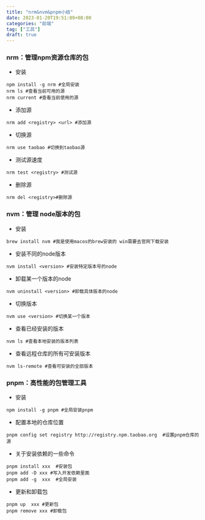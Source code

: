 ```yaml
---
title: "nrm&nvm&pnpm小结"
date: 2023-01-20T19:51:09+08:00
categories: "前端"
tag: ["工具"]
draft: true
---
```


### nrm：管理npm资源仓库的包

* 安装

```
npm install -g nrm #全局安装
nrm ls #查看当前可用的源
nrm current #查看当前使用的源
```

* 添加源

```
nrm add <registry> <url> #添加源
```

* 切换源

```
nrm use taobao #切换到taobao源
```

* 测试源速度

```
nrm test <registry> #测试源
```

* 删除源

```
nrm del <registry>#删除源
```

### nvm：管理 node版本的包

* 安装

```
brew install nvm #我是使用macos的brew安装的 win需要去官网下载安装
```

* 安装不同的node版本

```
nvm install <version> #安装特定版本号的node
```

* 卸载某一个版本的node

```
nvm uninstall <version> #卸载具体版本的node
```

* 切换版本

```
nvm use <version> #切换某一个版本
```

* 查看已经安装的版本

```
nvm ls #查看本地安装的版本列表
```

* 查看远程仓库的所有可安装版本

```
nvm ls-remote #查看可安装的全部版本
```

### pnpm：高性能的包管理工具

* 安装

```
npm install -g pnpm #全局安装pnpm
```

* 配置本地的仓库位置

```
pnpm config set registry http://registry.npm.taobao.org  #设置pnpm仓库的源
```

* 关于安装依赖的一些命令

```
pnpm install xxx  #安装包
pnpm add -D xxx #写入开发依赖里面
pnpm add -g  xxx  #全局安装
```

* 更新和卸载包

```
pnpm up  xxx #更新包
pnpm remove xxx #卸载包
```

